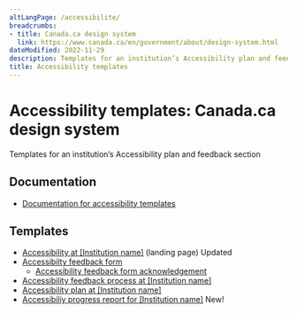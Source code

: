 ```yaml
---
altLangPage: /accessibilite/
breadcrumbs:
- title: Canada.ca design system
  link: https://www.canada.ca/en/government/about/design-system.html
dateModified: 2022-11-29
description: Templates for an institution’s Accessibility plan and feedback section. 
title: Accessibility templates
---
```

<h1 property="name" id="wb-cont" dir="ltr"><span class="stacked"><span>Accessibility templates</span>: <span>Canada.ca design system</span></span></h1>
<p>Templates for an institution’s Accessibility plan and feedback section</p>
<h2>Documentation</h2>
<ul>
  <li class="mrgn-tp-lg"><a href="documentation.html">Documentation for accessibility templates</a></li> 
  </ul>
<h2>Templates</h2>
<ul>
  <li class="mrgn-tp-lg"><a href="accessibility.html">Accessibility at [Institution name]</a> (landing page) <span class="label label-info">Updated</span></li>
  <li><a href="feedback-form.html">Accessibilty feedback form</a>
    <ul>
      <li><a href="feedback-acknowledgement.html">Accessibility feedback form acknowledgement</a></li>
    </ul></li>
  <li><a href="feedback-process.html">Accessibility feedback process at [Institution name]</a></li>
  <li><a href="plan.html">Accessibility plan at [Institution name]</a></li>
  <li><a href="progress-report.html">Accessibiliy progress report for [Institution name]</a> <span class="label label-info">New!</span></li>
</ul>
